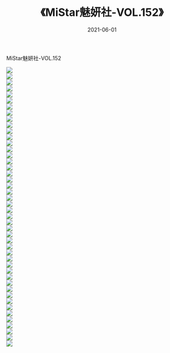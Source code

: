 ﻿---
layout: post
title:  《MiStar魅妍社-VOL.152》
date:   2021-06-01
img: http://img.660000.xyz/Sharelink/网络美图/2021/MiStar魅妍社-VOL.152/000.jpg
categories: [美女, 清纯, 唯美]
---

MiStar魅妍社-VOL.152

  ![](http://img.660000.xyz/Sharelink/网络美图/2021/MiStar魅妍社-VOL.152/001.jpg) <br> ![](http://img.660000.xyz/Sharelink/网络美图/2021/MiStar魅妍社-VOL.152/002.jpg) <br> ![](http://img.660000.xyz/Sharelink/网络美图/2021/MiStar魅妍社-VOL.152/003.jpg) <br> ![](http://img.660000.xyz/Sharelink/网络美图/2021/MiStar魅妍社-VOL.152/004.jpg) <br> ![](http://img.660000.xyz/Sharelink/网络美图/2021/MiStar魅妍社-VOL.152/005.jpg) <br> ![](http://img.660000.xyz/Sharelink/网络美图/2021/MiStar魅妍社-VOL.152/006.jpg) <br> ![](http://img.660000.xyz/Sharelink/网络美图/2021/MiStar魅妍社-VOL.152/007.jpg) <br> ![](http://img.660000.xyz/Sharelink/网络美图/2021/MiStar魅妍社-VOL.152/008.jpg) <br> ![](http://img.660000.xyz/Sharelink/网络美图/2021/MiStar魅妍社-VOL.152/009.jpg) <br> ![](http://img.660000.xyz/Sharelink/网络美图/2021/MiStar魅妍社-VOL.152/010.jpg) <br> ![](http://img.660000.xyz/Sharelink/网络美图/2021/MiStar魅妍社-VOL.152/011.jpg) <br> ![](http://img.660000.xyz/Sharelink/网络美图/2021/MiStar魅妍社-VOL.152/012.jpg) <br> ![](http://img.660000.xyz/Sharelink/网络美图/2021/MiStar魅妍社-VOL.152/013.jpg) <br> ![](http://img.660000.xyz/Sharelink/网络美图/2021/MiStar魅妍社-VOL.152/014.jpg) <br> ![](http://img.660000.xyz/Sharelink/网络美图/2021/MiStar魅妍社-VOL.152/015.jpg) <br> ![](http://img.660000.xyz/Sharelink/网络美图/2021/MiStar魅妍社-VOL.152/016.jpg) <br> ![](http://img.660000.xyz/Sharelink/网络美图/2021/MiStar魅妍社-VOL.152/017.jpg) <br> ![](http://img.660000.xyz/Sharelink/网络美图/2021/MiStar魅妍社-VOL.152/018.jpg) <br> ![](http://img.660000.xyz/Sharelink/网络美图/2021/MiStar魅妍社-VOL.152/019.jpg) <br> ![](http://img.660000.xyz/Sharelink/网络美图/2021/MiStar魅妍社-VOL.152/020.jpg) <br> ![](http://img.660000.xyz/Sharelink/网络美图/2021/MiStar魅妍社-VOL.152/021.jpg) <br> ![](http://img.660000.xyz/Sharelink/网络美图/2021/MiStar魅妍社-VOL.152/022.jpg) <br> ![](http://img.660000.xyz/Sharelink/网络美图/2021/MiStar魅妍社-VOL.152/023.jpg) <br> ![](http://img.660000.xyz/Sharelink/网络美图/2021/MiStar魅妍社-VOL.152/024.jpg) <br> ![](http://img.660000.xyz/Sharelink/网络美图/2021/MiStar魅妍社-VOL.152/025.jpg) <br> ![](http://img.660000.xyz/Sharelink/网络美图/2021/MiStar魅妍社-VOL.152/026.jpg) <br> ![](http://img.660000.xyz/Sharelink/网络美图/2021/MiStar魅妍社-VOL.152/027.jpg) <br> ![](http://img.660000.xyz/Sharelink/网络美图/2021/MiStar魅妍社-VOL.152/028.jpg) <br> ![](http://img.660000.xyz/Sharelink/网络美图/2021/MiStar魅妍社-VOL.152/029.jpg) <br> ![](http://img.660000.xyz/Sharelink/网络美图/2021/MiStar魅妍社-VOL.152/030.jpg) <br> ![](http://img.660000.xyz/Sharelink/网络美图/2021/MiStar魅妍社-VOL.152/031.jpg) <br> ![](http://img.660000.xyz/Sharelink/网络美图/2021/MiStar魅妍社-VOL.152/032.jpg) <br> ![](http://img.660000.xyz/Sharelink/网络美图/2021/MiStar魅妍社-VOL.152/033.jpg) <br> ![](http://img.660000.xyz/Sharelink/网络美图/2021/MiStar魅妍社-VOL.152/034.jpg) <br> ![](http://img.660000.xyz/Sharelink/网络美图/2021/MiStar魅妍社-VOL.152/035.jpg) <br> ![](http://img.660000.xyz/Sharelink/网络美图/2021/MiStar魅妍社-VOL.152/036.jpg) <br> ![](http://img.660000.xyz/Sharelink/网络美图/2021/MiStar魅妍社-VOL.152/037.jpg) <br> ![](http://img.660000.xyz/Sharelink/网络美图/2021/MiStar魅妍社-VOL.152/038.jpg) <br> ![](http://img.660000.xyz/Sharelink/网络美图/2021/MiStar魅妍社-VOL.152/039.jpg) <br> ![](http://img.660000.xyz/Sharelink/网络美图/2021/MiStar魅妍社-VOL.152/040.jpg) <br> ![](http://img.660000.xyz/Sharelink/网络美图/2021/MiStar魅妍社-VOL.152/041.jpg) <br> ![](http://img.660000.xyz/Sharelink/网络美图/2021/MiStar魅妍社-VOL.152/042.jpg) <br> ![](http://img.660000.xyz/Sharelink/网络美图/2021/MiStar魅妍社-VOL.152/043.jpg) <br> ![](http://img.660000.xyz/Sharelink/网络美图/2021/MiStar魅妍社-VOL.152/044.jpg) <br> ![](http://img.660000.xyz/Sharelink/网络美图/2021/MiStar魅妍社-VOL.152/045.jpg) <br> ![](http://img.660000.xyz/Sharelink/网络美图/2021/MiStar魅妍社-VOL.152/046.jpg) <br>